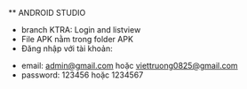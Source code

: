 \*\* ANDROID STUDIO

-   branch KTRA: Login and listview
-   File APK nằm trong folder APK
-   Đăng nhập với tài khoản:

*   email: admin@gmail.com hoặc viettruong0825@gmail.com
*   password: 123456 hoặc 1234567
